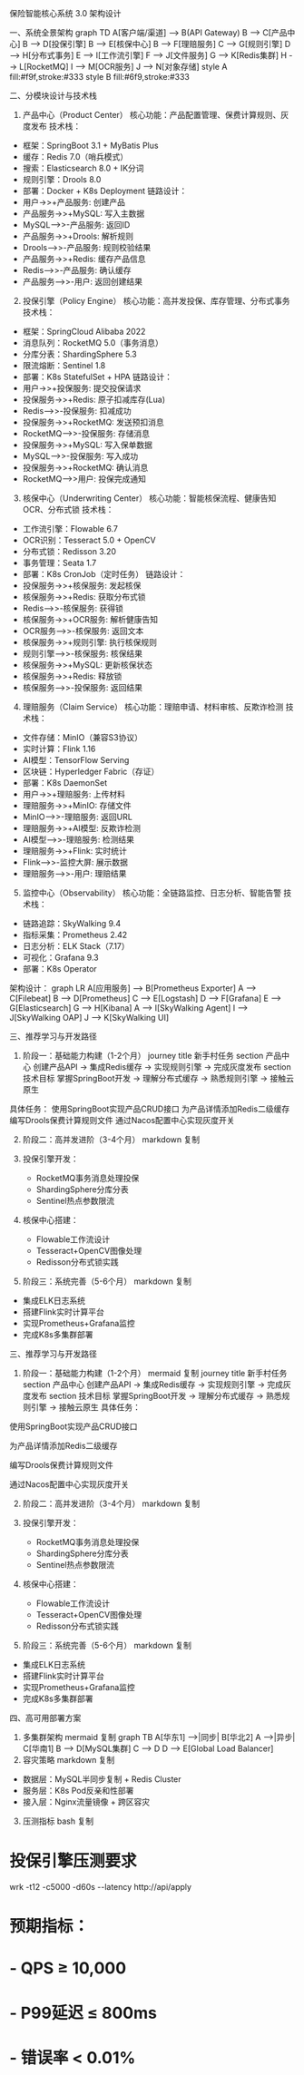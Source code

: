保险智能核心系统 3.0 架构设计

一、系统全景架构
graph TD
A[客户端/渠道] --> B(API Gateway)
B --> C[产品中心]
B --> D[投保引擎]
B --> E[核保中心]
B --> F[理赔服务]
C --> G[规则引擎]
D --> H[分布式事务]
E --> I[工作流引擎]
F --> J[文件服务]
G --> K[Redis集群]
H --> L[RocketMQ]
I --> M[OCR服务]
J --> N[对象存储]
style A fill:#f9f,stroke:#333
style B fill:#6f9,stroke:#333

二、分模块设计与技术栈
1. 产品中心（Product Center）
核心功能：产品配置管理、保费计算规则、灰度发布
技术栈：
- 框架：SpringBoot 3.1 + MyBatis Plus
- 缓存：Redis 7.0（哨兵模式）
- 搜索：Elasticsearch 8.0 + IK分词
- 规则引擎：Drools 8.0
- 部署：Docker + K8s Deployment
链路设计：
- 用户->>+产品服务: 创建产品
- 产品服务->>+MySQL: 写入主数据
- MySQL-->>-产品服务: 返回ID
- 产品服务->>+Drools: 解析规则
- Drools-->>-产品服务: 规则校验结果
- 产品服务->>+Redis: 缓存产品信息
- Redis-->>-产品服务: 确认缓存
- 产品服务-->>-用户: 返回创建结果

2. 投保引擎（Policy Engine）
核心功能：高并发投保、库存管理、分布式事务
技术栈：
- 框架：SpringCloud Alibaba 2022
- 消息队列：RocketMQ 5.0（事务消息）
- 分库分表：ShardingSphere 5.3
- 限流熔断：Sentinel 1.8
- 部署：K8s StatefulSet + HPA
链路设计：
- 用户->>+投保服务: 提交投保请求
- 投保服务->>+Redis: 原子扣减库存(Lua)
- Redis-->>-投保服务: 扣减成功
- 投保服务->>+RocketMQ: 发送预扣消息
- RocketMQ-->>-投保服务: 存储消息
- 投保服务->>+MySQL: 写入保单数据
- MySQL-->>-投保服务: 写入成功
- 投保服务->>+RocketMQ: 确认消息
- RocketMQ-->>用户: 投保完成通知

3. 核保中心（Underwriting Center）
   核心功能：智能核保流程、健康告知OCR、分布式锁
技术栈：
- 工作流引擎：Flowable 6.7
- OCR识别：Tesseract 5.0 + OpenCV
- 分布式锁：Redisson 3.20
- 事务管理：Seata 1.7
- 部署：K8s CronJob（定时任务）
链路设计：
- 投保服务->>+核保服务: 发起核保 
- 核保服务->>+Redis: 获取分布式锁 
- Redis-->>-核保服务: 获得锁 
- 核保服务->>+OCR服务: 解析健康告知 
- OCR服务-->>-核保服务: 返回文本 
- 核保服务->>+规则引擎: 执行核保规则 
- 规则引擎-->>-核保服务: 核保结果 
- 核保服务->>+MySQL: 更新核保状态 
- 核保服务->>+Redis: 释放锁 
- 核保服务-->>-投保服务: 返回结果

4. 理赔服务（Claim Service）
   核心功能：理赔申请、材料审核、反欺诈检测
技术栈：
- 文件存储：MinIO（兼容S3协议）
- 实时计算：Flink 1.16
- AI模型：TensorFlow Serving
- 区块链：Hyperledger Fabric（存证）
- 部署：K8s DaemonSet
- 用户->>+理赔服务: 上传材料 
- 理赔服务->>+MinIO: 存储文件 
- MinIO-->>-理赔服务: 返回URL 
- 理赔服务->>+AI模型: 反欺诈检测 
- AI模型-->>-理赔服务: 检测结果 
- 理赔服务->>+Flink: 实时统计 
- Flink-->>-监控大屏: 展示数据 
- 理赔服务-->>-用户: 理赔结果

5. 监控中心（Observability）
   核心功能：全链路监控、日志分析、智能告警
技术栈：
- 链路追踪：SkyWalking 9.4
- 指标采集：Prometheus 2.42
- 日志分析：ELK Stack（7.17）
- 可视化：Grafana 9.3
- 部署：K8s Operator  

架构设计：
graph LR
A[应用服务] --> B[Prometheus Exporter]
A --> C[Filebeat]
B --> D[Prometheus]
C --> E[Logstash]
D --> F[Grafana]
E --> G[Elasticsearch]
G --> H[Kibana]
A --> I[SkyWalking Agent]
I --> J[SkyWalking OAP]
J --> K[SkyWalking UI]


三、推荐学习与开发路径
1. 阶段一：基础能力构建（1-2个月）
   journey
   title 新手村任务
   section 产品中心
   创建产品API → 集成Redis缓存 → 实现规则引擎 → 完成灰度发布
   section 技术目标
   掌握SpringBoot开发 → 理解分布式缓存 → 熟悉规则引擎 → 接触云原生

具体任务：
使用SpringBoot实现产品CRUD接口
为产品详情添加Redis二级缓存
编写Drools保费计算规则文件
通过Nacos配置中心实现灰度开关

2. 阶段二：高并发进阶（3-4个月）
   markdown
   复制
1. 投保引擎开发：
   - RocketMQ事务消息处理投保
   - ShardingSphere分库分表
   - Sentinel热点参数限流

2. 核保中心搭建：
   - Flowable工作流设计
   - Tesseract+OpenCV图像处理
   - Redisson分布式锁实践

3. 阶段三：系统完善（5-6个月）
   markdown
   复制
- 集成ELK日志系统
- 搭建Flink实时计算平台
- 实现Prometheus+Grafana监控
- 完成K8s多集群部署


三、推荐学习与开发路径
1. 阶段一：基础能力构建（1-2个月）
   mermaid
   复制
   journey
   title 新手村任务
   section 产品中心
   创建产品API → 集成Redis缓存 → 实现规则引擎 → 完成灰度发布
   section 技术目标
   掌握SpringBoot开发 → 理解分布式缓存 → 熟悉规则引擎 → 接触云原生
   具体任务：

使用SpringBoot实现产品CRUD接口

为产品详情添加Redis二级缓存

编写Drools保费计算规则文件

通过Nacos配置中心实现灰度开关

2. 阶段二：高并发进阶（3-4个月）
   markdown
   复制
1. 投保引擎开发：
   - RocketMQ事务消息处理投保
   - ShardingSphere分库分表
   - Sentinel热点参数限流

2. 核保中心搭建：
   - Flowable工作流设计
   - Tesseract+OpenCV图像处理
   - Redisson分布式锁实践
3. 阶段三：系统完善（5-6个月）
   markdown
   复制
- 集成ELK日志系统
- 搭建Flink实时计算平台
- 实现Prometheus+Grafana监控
- 完成K8s多集群部署


四、高可用部署方案
1. 多集群架构
   mermaid
   复制
   graph TB
   A[华东1] -->|同步| B[华北2]
   A -->|异步| C[华南1]
   B --> D[MySQL集群]
   C --> D
   D --> E[Global Load Balancer]
2. 容灾策略
   markdown
   复制
- 数据层：MySQL半同步复制 + Redis Cluster
- 服务层：K8s Pod反亲和性部署
- 接入层：Nginx流量镜像 + 跨区容灾
3. 压测指标
   bash
   复制
# 投保引擎压测要求
wrk -t12 -c5000 -d60s --latency http://api/apply
# 预期指标：
# - QPS ≥ 10,000
# - P99延迟 ≤ 800ms
# - 错误率 < 0.01%